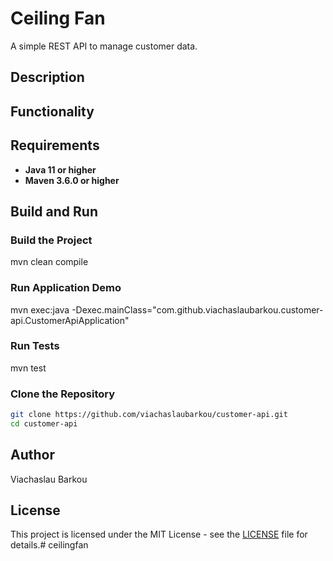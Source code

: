 # Ceiling Fan
A simple REST API to manage customer data.

## Description

## Functionality

## Requirements
- **Java 11 or higher**
- **Maven 3.6.0 or higher**

## Build and Run
### Build the Project
mvn clean compile
### Run Application Demo
mvn exec:java -Dexec.mainClass="com.github.viachaslaubarkou.customer-api.CustomerApiApplication"
### Run Tests
mvn test

### Clone the Repository
```bash
git clone https://github.com/viachaslaubarkou/customer-api.git
cd customer-api
```

## Author
Viachaslau Barkou

## License
This project is licensed under the MIT License - see the [LICENSE](LICENSE) file for details.# ceilingfan
